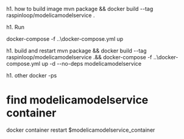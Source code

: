  h1. how to build image
 mvn package && docker build --tag raspinloop/modelicamodelservice .
 
 h1. Run

 docker-compose -f ..\docker-compose.yml up
 
 h1. build and restart
 mvn package && docker build --tag raspinloop/modelicamodelservice .&& docker-compose -f ..\docker-compose.yml up -d --no-deps modelicamodelservice
 
 h1. other
 docker -ps 
 # find modelicamodelservice container 
 docker container restart $modelicamodelservice_container
 
